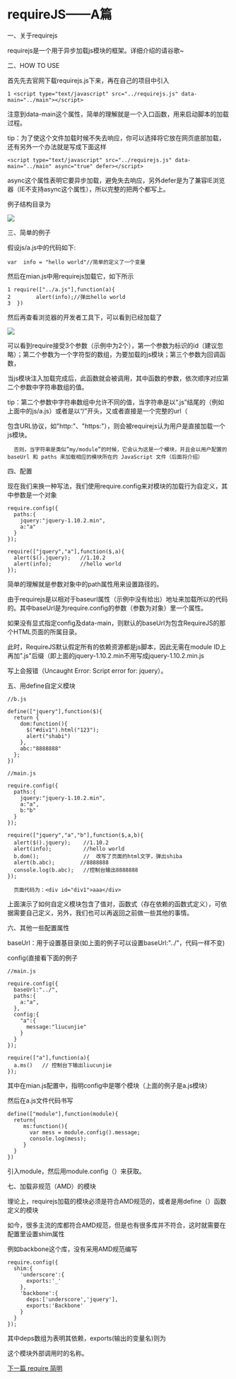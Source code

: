 # requireJS——A篇

一、关于requirejs

requirejs是一个用于异步加载js模块的框架。详细介绍的请谷歌~

二、HOW TO USE

首先先去官网下载requirejs.js下来，再在自己的项目中引入

```
1 <script type="text/javascript" src="../requirejs.js" data-main="../main"></script>
```

注意到data-main这个属性，简单的理解就是一个入口函数，用来启动脚本的加载过程。

tip：为了使这个文件加载时候不失去响应，你可以选择将它放在网页底部加载，还有另外一个办法就是写成下面这样

```
<script type="text/javascript" src="../requirejs.js" data-main="../main" async="true" defer></script>
```

async这个属性表明它要异步加载，避免失去响应，另外defer是为了兼容IE浏览器（IE不支持async这个属性），所以完整的把两个都写上。

例子结构目录为

![](http://images.cnitblog.com/i/600316/201405/061451387761607.png)

三、简单的例子

假设js/a.js中的代码如下:

```
var  info = "hello world"//简单的定义了一个变量
```

然后在mian.js中用requirejs加载它，如下所示

```
1 require(["../a.js"],function(a){
2        alert(info);//弹出hello world
3  })
```

然后再查看浏览器的开发者工具下，可以看到已经加载了

![](http://images.cnitblog.com/i/600316/201405/061128179793462.png)

可以看到require接受3个参数（示例中为2个），第一个参数为标识的id（建议忽略）；第二个参数为一个字符型的数组，为要加载的js模块；第三个参数为回调函数，

当js模块注入加载完成后，此函数就会被调用，其中函数的参数，依次顺序对应第二个参数中字符串数组的值。

tip：第二个参数中字符串数组中允许不同的值，当字符串是以“.js”结尾的（例如上面中的js/a.js）或者是以“/”开头，又或者直接是一个完整的url（

包含URL协议，如"http:"、"https:"），则会被requirejs认为用户是直接加载一个js模块。

```
  否则，当字符串是类似”my/module”的时候，它会认为这是一个模块，并且会以用户配置的 baseUrl 和 paths 来加载相应的模块所在的 JavaScript 文件（后面将介绍）
```

四、配置

现在我们来换一种写法，我们使用require.config来对模块的加载行为自定义，其中参数是一个对象

```
require.config({
  paths:{
    jquery:"jquery-1.10.2.min",
    a:"a"
  }
});

require(["jquery","a"],function($,a){
  alert($().jquery);   //1.10.2
  alert(info);         //hello world
});
```

简单的理解就是参数对象中的path属性用来设置路径的。

由于requirejs是以相对于baseurl属性（示例中没有给出）地址来加载所以的代码的。其中baseUrl是为require.config的参数（参数为对象）里一个属性。

如果没有显式指定config及data-main，则默认的baseUrl为包含RequireJS的那个HTML页面的所属目录。

此时，RequireJS默认假定所有的依赖资源都是js脚本，因此无需在module ID上再加".js"后缀（即上面的jquery-1.10.2.min不用写成jquery-1.10.2.min.js

写上会报错（Uncaught Error: Script error for: jquery）。

五、用define自定义模块

```
//b.js

define(["jquery"],function($){
  return {
    dom:function(){
      $("#div1").html("123");
      alert("shabi")
    },
    abc:"8888888"
  };
})

//main.js

require.config({
  paths:{
    jquery:"jquery-1.10.2.min",
    a:"a",
    b:"b"
  }
});

require(["jquery","a","b"],function($,a,b){
  alert($().jquery);    //1.10.2　　
  alert(info);          //hello world
  b.dom();              //  改写了页面的html文字，弹出shiba
  alert(b.abc);        //8888888
  console.log(b.abc);   //控制台输出8888888
});

  页面代码为：<div id="div1">aaa</div>
```

上面演示了如何自定义模块包含了值对，函数式（存在依赖的函数式定义），可依据需要自己定义，另外，我们也可以再返回之前做一些其他的事情。

六、其他一些配置属性

baseUrl：用于设置基目录\(如上面的例子可以设置baseUrl:"../"，代码一样不变\)

config\(直接看下面的例子

```
//main.js

require.config({
  baseUrl:"../",
  paths:{
    a:"a",
  },
  config:{
    "a":{
      message:"liucunjie"
    }
  }
});

require(["a"],function(a){
  a.ms()   // 控制台下输出liucunjie
});
```

其中在mian.js配置中，指明config中是哪个模块（上面的例子是a.js模块）

然后在a.js文件代码书写

```
define(["module"],function(module){
  return{
     ms:function(){
       var mess = module.config().message;
       console.log(mess);
     }
  }
})
```

引入module，然后用module.config（）来获取。

七、加载非规范（AMD）的模块

理论上，requirejs加载的模块必须是符合AMD规范的，或者是用define（）函数定义的模块

如今，很多主流的库都符合AMD规范，但是也有很多库并不符合，这时就需要在配置里设置shim属性

例如backbone这个库，没有采用AMD规范编写

```
require.config({
  shim:{
    'underscore':{
      exports:'_'
    },
    'backbone':{
      deps:['underscore','jquery'],
      exports:'Backbone'
    }
  }
});
```

其中deps数组为表明其依赖，exports\(输出的变量名\)则为

这个模块外部调用时的名称。



[下一篇 require 简明](/requirejian-ming.md)

